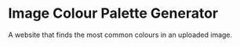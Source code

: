 # Image Colour Palette Generator

A website that finds the most common colours in an uploaded image.
